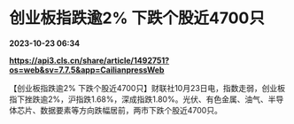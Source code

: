 # 创业板指跌逾2% 下跌个股近4700只

**2023-10-23 06:34**

**https://api3.cls.cn/share/article/1492751?os=web&sv=7.7.5&app=CailianpressWeb**

【创业板指跌逾2% 下跌个股近4700只】财联社10月23日电，指数走弱，创业板指下挫跌逾2%，沪指跌1.68%，深成指跌1.80%。光伏、有色金属、油气、半导体芯片、数据要素等方向跌幅居前，两市下跌个股近4700只。